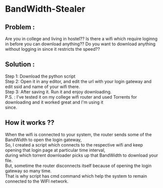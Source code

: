 # BandWidth-Stealer

## Problem :
Are you in college and living in hostel??
Is there a wifi which require loginng in before you can download anything??
Do you want to download anything without logging in since it restricts the speed??

## Solution :
Step 1: Download the python script  
Step 2: Open it in any editor, and edit the url with your login gateway and edit ssid and name of your wifi there.  
Step 3: After saving it. Run it and enjoy downloading.  
P.S. : I've tested it on my college wifi router and used Torrents for downloading and it worked great and I'm using it  
       since.  

## How it works ??
When the wifi is connected to your system, the router sends some of the BandWidth to open the login gateway,  
So, I created a script which connects to the respective wifi and keep opening that login page at particular time interval,  
during which torrent downloader picks up that BandWidth to download your file.  
But, sometime the router disconnects itself because of opening the login gateway so many time.  
That is why script has cmd command which help the system to remain connected to the WIFI network.  